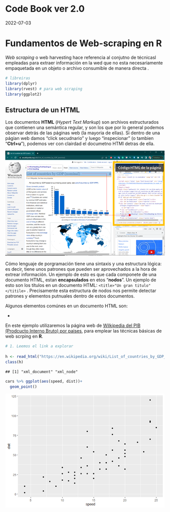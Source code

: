 Code Book ver 2.0
================
2022-07-03

# Fundamentos de Web-scraping en R

*Web scraping* o web harvesting hace referencia al conjutno de técnicasl
empleadas para extraer información en la wed que no esta necesariamente
empaquetada en un objeto o archivo consumible de manera directa .

``` r
# libreiras
library(dplyr)
library(rvest) # para web scraping
library(ggplot2)
```

## Estructura de un HTML

Los documentos **HTML** (*Hypert Text Markup*) son archivos
estructurados que contienen una semántica regular, y son los que por lo
general podemos observar detrás de las páginas web (la mayoria de
ellas). Si dentro de una págian web damos “click secudnario” y luego
“inspecionar” (o tambien “**Ctrl+u**”), podemos ver con clairdad el
documetno HTMl detras de ella.

<img src="00_Code_Book_2.0_files/figure-gfm/prueba.png" alt="Preuba" width="540"/>

Cómo lenguaje de porgramación tiene una sintaxis y una estructura
lógica: es decir, tiene unos patrones que pueden ser aprovechados a la
hora de extrear información. Un ejemplo de esto es que cada componete de
una documento HTML, estan **encapsulados** en etos “**nodos**”. Un
ejemplo de esto son los títulos en un documento HTML:
`<title>"Un gran titulo"</titile>` . Precisamente esta estructura de
nodos nos permite detectar patrones y elementos putnuales dentro de
estos documentos.

Algunos elementos comúnes en un documento HTML son:

-   

En este ejemplo utilizaremos la página web de [Wilkipedia del PIB
(Prodcucto Interno Bruto) por
paises](https://en.wikipedia.org/wiki/List_of_countries_by_GDP_(nominal) "¡Haz click aqui!"),
para emplear las técnicas básicas de web scrping en **R**.

``` r
# 1. Leemos el link a explorar

h <- read_html("https://en.wikipedia.org/wiki/List_of_countries_by_GDP_(nominal)")
class(h)
```

    ## [1] "xml_document" "xml_node"

``` r
cars %>% ggplot(aes(speed, dist))+
  geom_point()
```

![](00_Code_Book_2.0_files/figure-gfm/primer_paso-1.png)<!-- -->

